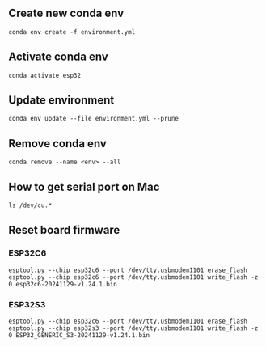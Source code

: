 ## Create new conda env
```
conda env create -f environment.yml
```

## Activate conda env
```
conda activate esp32
```

## Update environment
```
conda env update --file environment.yml --prune
```

## Remove conda env
```
conda remove --name <env> --all
```

## How to get serial port on Mac
```
ls /dev/cu.*
```

## Reset board firmware
### ESP32C6
```
esptool.py --chip esp32c6 --port /dev/tty.usbmodem1101 erase_flash
esptool.py --chip esp32c6 --port /dev/tty.usbmodem1101 write_flash -z 0 esp32c6-20241129-v1.24.1.bin
```
### ESP32S3
```
esptool.py --chip esp32c6 --port /dev/tty.usbmodem1101 erase_flash
esptool.py --chip esp32s3 --port /dev/tty.usbmodem1101 write_flash -z 0 ESP32_GENERIC_S3-20241129-v1.24.1.bin
```